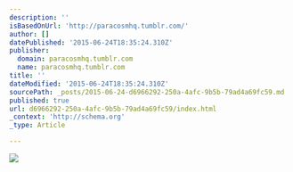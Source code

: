 ```yaml
---
description: ''
isBasedOnUrl: 'http://paracosmhq.tumblr.com/'
author: []
datePublished: '2015-06-24T18:35:24.310Z'
publisher:
  domain: paracosmhq.tumblr.com
  name: paracosmhq.tumblr.com
title: ''
dateModified: '2015-06-24T18:35:24.310Z'
sourcePath: _posts/2015-06-24-d6966292-250a-4afc-9b5b-79ad4a69fc59.md
published: true
url: d6966292-250a-4afc-9b5b-79ad4a69fc59/index.html
_context: 'http://schema.org'
_type: Article

---
```

![](http://33.media.tumblr.com/64dd0cce7c7a9b8738c96315c9068f80/tumblr_np66l6ZnPu1rsdpaso1_500.gif)